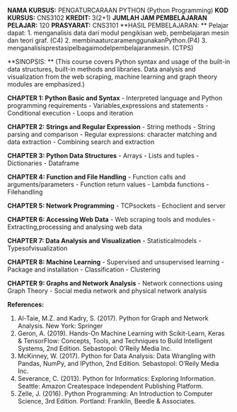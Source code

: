 **NAMA KURSUS:** PENGATURCARAAN PYTHON (Python Programming)
**KOD KURSUS:** CNS3102
**KREDIT:** 3(2+1)
**JUMLAH JAM PEMBELAJARAN PELAJAR:** 120
**PRASYARAT:** CNS3101
**HASIL PEMBELAJARAN: **
      Pelajar dapat:
          1. menganalisis data dari modul pengikisan web, pembelajaran mesin dan teori graf. (C4)
          2. membinaaturcaramenggunakanPython.(P4)
          3. menganalisisprestasipelbagaimodelpembelajaranmesin. (CTPS)

**SINOPSIS: **
      (This course covers Python syntax and usage of the built-in data structures, built-in methods and libraries. Data analysis and visualization from the web scraping, machine learning and graph theory modules are emphasized.)

**CHAPTER 1: Python Basic and Syntax**
            - Interpreted language and Python programming requirements
            - Variables,expressions and statements
            - Conditional execution
            - Loops and iteration

**CHAPTER 2: Strings and Regular Expression**
            - String methods
            - String parsing and comparison
            - Regular expressions: character matching and data extraction
            - Combining search and extraction

**CHAPTER 3: Python Data Structures**
            - Arrays
            - Lists and tuples
            - Dictionaries
            - Dataframe

**CHAPTER 4: Function and File Handling**
            - Function calls and arguments/parameters
            - Function return values
            - Lambda functions
            - Filehandling

**CHAPTER 5: Network Programming**
            - TCPsockets
            - Echoclient  and  server

**CHAPTER 6: Accessing Web Data**
            - Web scraping tools and modules
            - Extracting,processing and analysing web data

**CHAPTER 7: Data Analysis and Visualization**
            - Statisticalmodels
            - Typesofvisualization
      
**CHAPTER 8: Machine Learning**
            - Supervised and unsupervised learning
            - Package and installation
            - Classification
            - Clustering
            
**CHAPTER 9: Graphs and Network Analysis**
            - Network connections using Graph Theory
            - Social media network and physical network analysis

**References:**
1. Al-Taie, M.Z. and Kadry, S. (2017). Python for Graph and Network Analysis. New York: Springer
2. Geron, A. (2019). Hands-On Machine Learning with Scikit-Learn, Keras & TensorFlow: Concepts, Tools, and Techniques to Build Intelligent Systems, 2nd Edition. Sebastopol: O’Reily Media Inc.
3. McKinney, W. (2017). Python for Data Analysis: Data Wrangling with Pandas, NumPy, and IPython, 2nd Edition. Sebastopol: O’Reily Media Inc.
4. Severance, C. (2013). Python for Informatics: Exploring Information. Seattle: Amazon Createspace Independent Publishing Platform.
5. Zelle, J. (2016). Python Programming: An Introduction to Computer Science, 3rd Edition. Portland: Franklin, Beedle & Associates.
